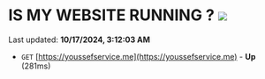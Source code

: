 # IS MY WEBSITE RUNNING ? [![](https://img.shields.io/static/v1?label=Sponsor&message=%E2%9D%A4&logo=GitHub&color=%23fe8e86)](https://github.com/sponsors/Youssef-Lehmam)

Last updated: **10/17/2024, 3:12:03 AM**

- `GET` [https://youssefservice.me](https://youssefservice.me) - **Up** (281ms)
